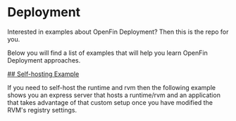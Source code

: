 # Deployment
Interested in examples about OpenFin Deployment? Then this is the repo for you. 

Below you will find a list of examples that will help you learn OpenFin Deployment approaches.

[## Self-hosting Example](self-hosting-example/README.md)

If you need to self-host the runtime and rvm then the following example shows you an express server that hosts a runtime/rvm and an application that takes advantage of that custom setup once you have modified 
the RVM's registry settings.
